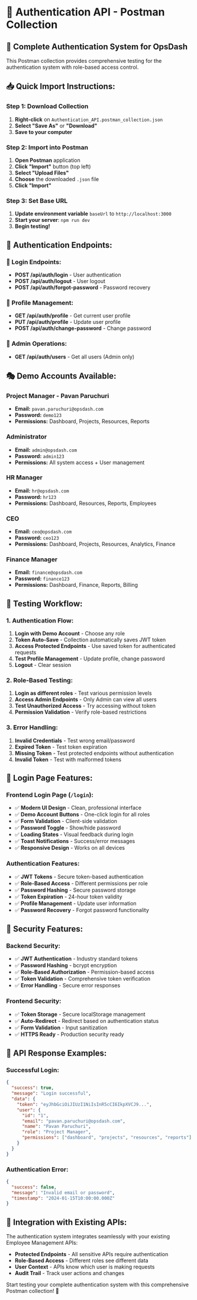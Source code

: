 # 🔐 Authentication API - Postman Collection

## 🎯 **Complete Authentication System for OpsDash**

This Postman collection provides comprehensive testing for the authentication system with role-based access control.

## 📥 **Quick Import Instructions:**

### **Step 1: Download Collection**
1. **Right-click** on `Authentication_API.postman_collection.json`
2. **Select "Save As"** or **"Download"**
3. **Save to your computer**

### **Step 2: Import into Postman**
1. **Open Postman** application
2. **Click "Import"** button (top left)
3. **Select "Upload Files"**
4. **Choose** the downloaded `.json` file
5. **Click "Import"**

### **Step 3: Set Base URL**
1. **Update environment variable** `baseUrl` to `http://localhost:3000`
2. **Start your server**: `npm run dev`
3. **Begin testing!**

## 🚀 **Authentication Endpoints:**

### **🔑 Login Endpoints:**
- **POST /api/auth/login** - User authentication
- **POST /api/auth/logout** - User logout
- **POST /api/auth/forgot-password** - Password recovery

### **👤 Profile Management:**
- **GET /api/auth/profile** - Get current user profile
- **PUT /api/auth/profile** - Update user profile
- **POST /api/auth/change-password** - Change password

### **👥 Admin Operations:**
- **GET /api/auth/users** - Get all users (Admin only)

## 🎭 **Demo Accounts Available:**

### **Project Manager - Pavan Paruchuri**
- **Email:** `pavan.paruchuri@opsdash.com`
- **Password:** `demo123`
- **Permissions:** Dashboard, Projects, Resources, Reports

### **Administrator**
- **Email:** `admin@opsdash.com`
- **Password:** `admin123`
- **Permissions:** All system access + User management

### **HR Manager**
- **Email:** `hr@opsdash.com`
- **Password:** `hr123`
- **Permissions:** Dashboard, Resources, Reports, Employees

### **CEO**
- **Email:** `ceo@opsdash.com`
- **Password:** `ceo123`
- **Permissions:** Dashboard, Projects, Resources, Analytics, Finance

### **Finance Manager**
- **Email:** `finance@opsdash.com`
- **Password:** `finance123`
- **Permissions:** Dashboard, Finance, Reports, Billing

## 🔧 **Testing Workflow:**

### **1. Authentication Flow:**
1. **Login with Demo Account** - Choose any role
2. **Token Auto-Save** - Collection automatically saves JWT token
3. **Access Protected Endpoints** - Use saved token for authenticated requests
4. **Test Profile Management** - Update profile, change password
5. **Logout** - Clear session

### **2. Role-Based Testing:**
1. **Login as different roles** - Test various permission levels
2. **Access Admin Endpoints** - Only Admin can view all users
3. **Test Unauthorized Access** - Try accessing without token
4. **Permission Validation** - Verify role-based restrictions

### **3. Error Handling:**
1. **Invalid Credentials** - Test wrong email/password
2. **Expired Token** - Test token expiration
3. **Missing Token** - Test protected endpoints without authentication
4. **Invalid Token** - Test with malformed tokens

## 🎨 **Login Page Features:**

### **Frontend Login Page (`/login`):**
- ✅ **Modern UI Design** - Clean, professional interface
- ✅ **Demo Account Buttons** - One-click login for all roles
- ✅ **Form Validation** - Client-side validation
- ✅ **Password Toggle** - Show/hide password
- ✅ **Loading States** - Visual feedback during login
- ✅ **Toast Notifications** - Success/error messages
- ✅ **Responsive Design** - Works on all devices

### **Authentication Features:**
- ✅ **JWT Tokens** - Secure token-based authentication
- ✅ **Role-Based Access** - Different permissions per role
- ✅ **Password Hashing** - Secure password storage
- ✅ **Token Expiration** - 24-hour token validity
- ✅ **Profile Management** - Update user information
- ✅ **Password Recovery** - Forgot password functionality

## 🔐 **Security Features:**

### **Backend Security:**
- ✅ **JWT Authentication** - Industry standard tokens
- ✅ **Password Hashing** - bcrypt encryption
- ✅ **Role-Based Authorization** - Permission-based access
- ✅ **Token Validation** - Comprehensive token verification
- ✅ **Error Handling** - Secure error responses

### **Frontend Security:**
- ✅ **Token Storage** - Secure localStorage management
- ✅ **Auto-Redirect** - Redirect based on authentication status
- ✅ **Form Validation** - Input sanitization
- ✅ **HTTPS Ready** - Production security ready

## 🎯 **API Response Examples:**

### **Successful Login:**
```json
{
  "success": true,
  "message": "Login successful",
  "data": {
    "token": "eyJhbGciOiJIUzI1NiIsInR5cCI6IkpXVCJ9...",
    "user": {
      "id": "1",
      "email": "pavan.paruchuri@opsdash.com",
      "name": "Pavan Paruchuri",
      "role": "Project Manager",
      "permissions": ["dashboard", "projects", "resources", "reports"]
    }
  }
}
```

### **Authentication Error:**
```json
{
  "success": false,
  "message": "Invalid email or password",
  "timestamp": "2024-01-15T10:00:00.000Z"
}
```

## 🌟 **Integration with Existing APIs:**

The authentication system integrates seamlessly with your existing Employee Management APIs:
- **Protected Endpoints** - All sensitive APIs require authentication
- **Role-Based Access** - Different roles see different data
- **User Context** - APIs know which user is making requests
- **Audit Trail** - Track user actions and changes

Start testing your complete authentication system with this comprehensive Postman collection! 🚀